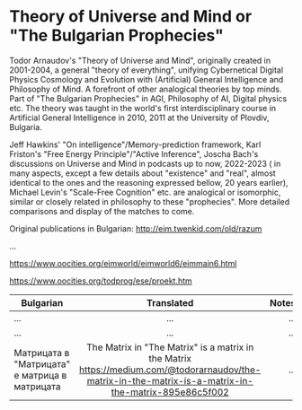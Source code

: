 # Theory of Universe and Mind or "The Bulgarian Prophecies"
Todor Arnaudov's "Theory of Universe and Mind", originally created in 2001-2004, a general "theory of everything", unifying Cybernetical Digital Physics Cosmology and Evolution with (Artificial) General Intelligence and Philosophy of Mind. A forefront of other analogical theories by top minds. Part of "The Bulgarian Prophecies" in AGI, Philosophy of AI, Digital physics etc. The theory was taught in the world's first interdisciplinary course in Artificial General Intelligence in 2010, 2011 at the University of Plovdiv, Bulgaria.

Jeff Hawkins' "On intelligence"/Memory-prediction framework, Karl Friston's "Free Energy Principle"/"Active Inference", Joscha Bach's discussions on Universe and Mind in podcasts up to now, 2022-2023 ( in many aspects, except a few details about "existence" and "real", almost identical to the ones and the reasoning expressed bellow, 20 years earlier), Michael Levin's "Scale-Free Cognition" etc. are analogical or isomorphic, similar or closely related in philosophy to these "prophecies". 
 More detailed comparisons and display of the matches to come.

Original publications in Bulgarian:
http://eim.twenkid.com/old/razum

...

https://www.oocities.org/eimworld/eimworld6/eimmain6.html

https://www.oocities.org/todprog/ese/proekt.htm


| Bulgarian        | Translated           | Notes  |
| ------------- |:-------------:| -----:|
| ...      |... | ... |
| ...      |... | ... |
| Матрицата в "Матрицата" е матрица в матрицата      |The Matrix in "The Matrix" is a matrix in the Matrix <br> https://medium.com/@todorarnaudov/the-matrix-in-the-matrix-is-a-matrix-in-the-matrix-895e86c5f002 | ... |






